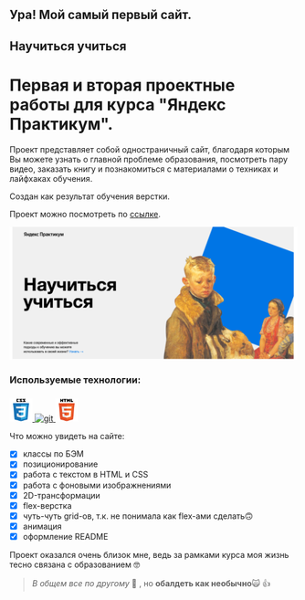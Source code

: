 ## Ура! Мой самый первый сайт. <h2>
## <a>Научиться учиться</a>

# Первая и вторая проектные работы для курса "Яндекс Практикум".</h3>

Проект представляет собой одностраничный сайт, благодаря которым Вы можете узнать о главной проблеме образования, посмотреть пару видео, заказать книгу и познакомиться с материалами о техниках и лайфхаках обучения.

Создан как результат обучения верстки.

Проект можно посмотреть по <a href="https://burlake.github.io/how-to-learn-project/" target="_blank">ссылке</a>.

 <img src="./images/Screenshot 2024-02-05 at 22.34.54.png" alt="пример оформления сайта" href="https://burlake.github.io/how-to-learn-project/">

### Используемые технологии:<h3>

<p align="left"> <a href="https://www.w3schools.com/css/" target="_blank" rel="noreferrer"> <img src="https://raw.githubusercontent.com/devicons/devicon/master/icons/css3/css3-original-wordmark.svg" alt="css3" width="40" height="40"/> </a> <a href="https://git-scm.com/" target="_blank" rel="noreferrer"> <img src="https://www.vectorlogo.zone/logos/git-scm/git-scm-icon.svg" alt="git" width="40" height="40"/> </a> <a href="https://www.w3.org/html/" target="_blank" rel="noreferrer"> <img src="https://raw.githubusercontent.com/devicons/devicon/master/icons/html5/html5-original-wordmark.svg" alt="html5" width="40" height="40"/> </a> </p>

Что можно увидеть на сайте: 
- [x] классы по БЭМ
- [x] позиционирование
- [x] работа с текстом в HTML и CSS
- [x] работа с фоновыми изображнениями
- [x] 2D-трансформации
- [x] flex-верстка
- [x] чуть-чуть grid-ов, т.к. не понимала как flex-ами сделать🙃
- [x] анимация
- [x] оформление README

Проект оказался очень близок мне, ведь за рамками курса моя жизнь тесно связана с образованием 🤓
> *В общем все по другому* 🤩 , но **обалдеть как необычно**🙀 👍

</p>